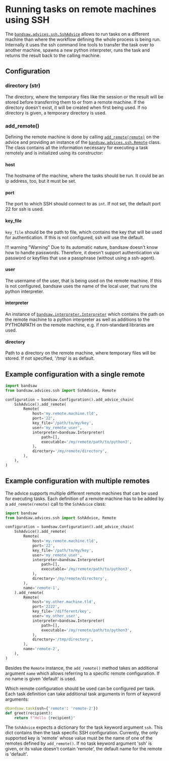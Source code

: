 # Running tasks on remote machines using SSH

The [`bandsaw.advices.ssh.SshAdvice`](../../api/#bandsaw.advices.ssh.SshAdvice)
allows to run tasks on a different machine than where the workflow defining the whole
process is being run. Internally it uses the ssh command line tools to transfer the
task over to another machine, spawns a new python interpreter, runs the task and
returns the result back to the calling machine.

## Configuration

### directory (str)
The directory, where the temporary files like the session or the result will be stored
before transferring them to or from a remote machine. If the directory doesn't exist,
it will be created when first being used. If no directory is given, a temporary
directory is used.

### add_remote()
Defining the remote machine is done by calling
[`add_remote(remote)`](../../api/#bandsaw.advices.ssh.SshAdvice.add_remote)
on the advice and providing an instance of the
[`bandsaw.advices.ssh.Remote`](../../api/#bandsaw.advices.ssh.Remote) class. The
class contains all the information necessary for executing a task remotely and is
initialized using its constructor:

#### host
The hostname of the machine, where the tasks should be run. It could be an ip address,
too, but it must be set.

#### port
The port to which SSH should connect to as `int`. If not set, the default port 22 for
ssh is used.

#### key_file
`key_file` should be the path to file, which contains the key that will be used for
authentication. If this is not configured, ssh will use the default.

!!! warning "Warning"
    Due to its automatic nature, bandsaw doesn't know how to handle passwords.
    Therefore, it doesn't support authentication via password or keyfiles that use a
    passphrase (without using a ssh-agent).

#### user
The username of the user, that is being used on the remote machine. If this is not
configured, bandsaw uses the name of the local user, that runs the python interpreter.

#### interpreter
An instance of [`bandsaw.interpreter.Interpreter`](../../api/#bandsaw.interpreter.Interpreter)
which contains the path on the remote machine to a python interpreter as well as
additions to the PYTHONPATH on the remote machine, e.g. if non-standard libraries are
used.

#### directory
Path to a directory on the remote machine, where temporary files will be stored. If
not specified, '/tmp' is as default.

## Example configuration with a single remote

```python
import bandsaw
from bandsaw.advices.ssh import SshAdvice, Remote

configuration = bandsaw.Configuration().add_advice_chain(
    SshAdvice().add_remote(
        Remote(
            host='my.remote.machine.tld',
            port='22',
            key_file='/path/to/my/key',
            user='my_remote_user',
            interpreter=bandsaw.Interpreter(
                path=[],
                executable='/my/remote/path/to/python3',
            ),
            directory='/my/remote/directory',
        ),
    ),
)
```

## Example configuration with multiple remotes

The advice supports multiple different remote machines that can be  used for executing
tasks. Each definition of a remote machine has to be added by a `add_remote(remote)`
call to the `SshAdvice` class:

```python
import bandsaw
from bandsaw.advices.ssh import SshAdvice, Remote

configuration = bandsaw.Configuration().add_advice_chain(
    SshAdvice().add_remote(
        Remote(
            host='my.remote.machine.tld',
            port='22',
            key_file='/path/to/my/key',
            user='my_remote_user',
            interpreter=bandsaw.Interpreter(
                path=[],
                executable='/my/remote/path/to/python3',
            ),
            directory='/my/remote/directory',
        ),
        name='remote-1',
    ).add_remote(
        Remote(
            host='my.other.machine.tld',
            port='2222',
            key_file='/different/key',
            user='my_other_user',
            interpreter=bandsaw.Interpreter(
                path=[],
                executable='/my/remote/path/to/python3',
            ),
            directory='/tmp/directory',
        ),
        name='remote-2',
    ),
)
```

Besides the `Remote` instance, the `add_remote()` method takes an additional argument
`name` which allows referring to a specific remote configuration. If no name is given
'default' is used.

Which remote configuration should be used can be configured per task. Each task
definition can take additional task arguments in form of keyword arguments:

```python
@bandsaw.task(ssh={'remote': 'remote-2'})
def greet(recipient):
    return f"Hello {recipient}"

```

The `SshAdvice` expects a dictionary for the task keyword argument `ssh`. This dict
contains then the task specific SSH configuration. Currently, the only supported key
is 'remote' whose value must be the name of one of the remotes defined by
`add_remote()`. If no task keyword argument 'ssh' is given, or its value doesn't
contain 'remote', the default name for the remote is 'default'.
